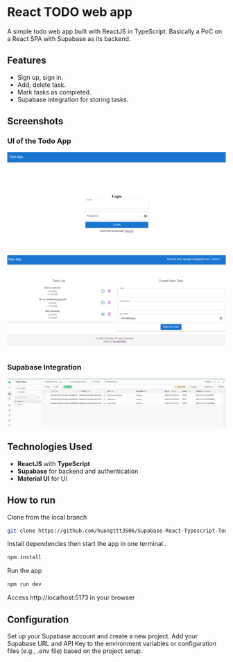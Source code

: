 # React TODO web app
A simple todo web app built with ReactJS in TypeScript. Basically a PoC on a React SPA with Supabase as its backend.
## Features
- Sign up, sign in.
- Add, delete task.
- Mark tasks as completed.
- Supabase integration for storing tasks.

## Screenshots
### UI of the Todo App
![Todo App UI](src/assets/todo-app-ui1.png)  


![Todo App UI](src/assets/todo-app-ui2.png)  

### Supabase Integration
![Supabase Table](src/assets/supabase-table.png) 

## Technologies Used
- **ReactJS** with **TypeScript**
- **Supabase** for backend and authentication
- **Material UI** for UI

## How to run
Clone from the local branch
```bash
git clone https://github.com/huongttt3506/Supabase-React-Typescript-TodoApp
```

Install dependencies then start the app in one terminal..

```bash
npm install
```

Run the app
```bash
npm run dev
```

Access http://localhost:5173 in your browser

## Configuration
Set up your Supabase account and create a new project.
Add your Supabase URL and API Key to the environment variables or configuration files (e.g., .env file) based on the project setup.









